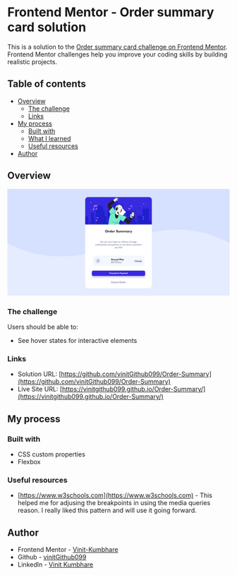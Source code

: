# Frontend Mentor - Order summary card solution

This is a solution to the [Order summary card challenge on Frontend Mentor](https://www.frontendmentor.io/challenges/order-summary-component-QlPmajDUj). Frontend Mentor challenges help you improve your coding skills by building realistic projects. 

## Table of contents

- [Overview](#overview)
  - [The challenge](#the-challenge)
  - [Links](#links)
- [My process](#my-process)
  - [Built with](#built-with)
  - [What I learned](#what-i-learned)
  - [Useful resources](#useful-resources)
- [Author](#author)


## Overview

![](./images/OrderSummary.png "Order Summary Page")

### The challenge

Users should be able to:

- See hover states for interactive elements

### Links

- Solution URL: [https://github.com/vinitGithub099/Order-Summary](https://github.com/vinitGithub099/Order-Summary)
- Live Site URL: [https://vinitgithub099.github.io/Order-Summary/](https://vinitgithub099.github.io/Order-Summary/)

## My process

### Built with

- CSS custom properties
- Flexbox


### Useful resources

- [https://www.w3schools.com](https://www.w3schools.com) - This helped me for adjusing the breakpoints in using the media queries reason. I really liked this pattern and will use it going forward.


## Author

- Frontend Mentor - [Vinit-Kumbhare](https://www.frontendmentor.io/profile/Vinit-Kumbhare)
- Github - [vinitGithub099](https://github.com/vinitGithub099)
- LinkedIn - [Vinit Kumbhare](www.linkedin.com/in/vinit-kumbhare-5528a221a)


